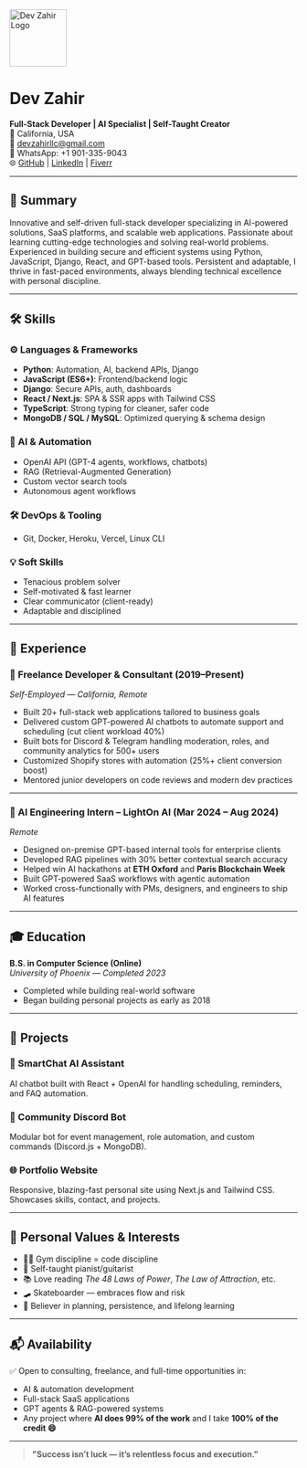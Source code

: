 <img src="[https://i.ibb.co/LXc7LfG/avatar-devzahir-modified.png](https://i.ibb.co/LXc7LfGM/avatar-devzahir-modified.png)" alt="Dev Zahir Logo" width="100"/>

# Dev Zahir

**Full-Stack Developer | AI Specialist | Self-Taught Creator**  
📍 California, USA  
📧 devzahirllc@gmail.com  
📱 WhatsApp: +1 901-335-9043  
🌐 [GitHub](https://github.com/devzahirx3) | [LinkedIn](https://linkedin.com/in/dev-zahir-54baa5376) | [Fiverr](https://fiverr.com/s/m5Vb1g8)

---

## 🧠 Summary

Innovative and self-driven full-stack developer specializing in AI-powered solutions, SaaS platforms, and scalable web applications. Passionate about learning cutting-edge technologies and solving real-world problems. Experienced in building secure and efficient systems using Python, JavaScript, Django, React, and GPT-based tools. Persistent and adaptable, I thrive in fast-paced environments, always blending technical excellence with personal discipline.

---

## 🛠️ Skills

### ⚙️ Languages & Frameworks
- **Python**: Automation, AI, backend APIs, Django
- **JavaScript (ES6+)**: Frontend/backend logic
- **Django**: Secure APIs, auth, dashboards
- **React / Next.js**: SPA & SSR apps with Tailwind CSS
- **TypeScript**: Strong typing for cleaner, safer code
- **MongoDB / SQL / MySQL**: Optimized querying & schema design

### 🧠 AI & Automation
- OpenAI API (GPT-4 agents, workflows, chatbots)
- RAG (Retrieval-Augmented Generation)
- Custom vector search tools
- Autonomous agent workflows

### 🛠️ DevOps & Tooling
- Git, Docker, Heroku, Vercel, Linux CLI

### 💡 Soft Skills
- Tenacious problem solver
- Self-motivated & fast learner
- Clear communicator (client-ready)
- Adaptable and disciplined

---

## 💼 Experience

### 🔧 Freelance Developer & Consultant (2019–Present)  
*Self-Employed — California, Remote*

- Built 20+ full-stack web applications tailored to business goals
- Delivered custom GPT-powered AI chatbots to automate support and scheduling (cut client workload 40%)
- Built bots for Discord & Telegram handling moderation, roles, and community analytics for 500+ users
- Customized Shopify stores with automation (25%+ client conversion boost)
- Mentored junior developers on code reviews and modern dev practices

---

### 🧪 AI Engineering Intern – LightOn AI (Mar 2024 – Aug 2024)  
*Remote*

- Designed on-premise GPT-based internal tools for enterprise clients
- Developed RAG pipelines with 30% better contextual search accuracy
- Helped win AI hackathons at **ETH Oxford** and **Paris Blockchain Week**
- Built GPT-powered SaaS workflows with agentic automation
- Worked cross-functionally with PMs, designers, and engineers to ship AI features

---

## 🎓 Education

**B.S. in Computer Science (Online)**  
*University of Phoenix — Completed 2023*

- Completed while building real-world software
- Began building personal projects as early as 2018

---

## 🚀 Projects

### 🧠 SmartChat AI Assistant
AI chatbot built with React + OpenAI for handling scheduling, reminders, and FAQ automation.

### 🤖 Community Discord Bot
Modular bot for event management, role automation, and custom commands (Discord.js + MongoDB).

### 🌐 Portfolio Website
Responsive, blazing-fast personal site using Next.js and Tailwind CSS. Showcases skills, contact, and projects.

---

## 🎯 Personal Values & Interests

- 🏋️‍♂️ Gym discipline = code discipline  
- 🎹 Self-taught pianist/guitarist  
- 📚 Love reading *The 48 Laws of Power*, *The Law of Attraction*, etc.  
- 🛹 Skateboarder — embraces flow and risk  
- 🔑 Believer in planning, persistence, and lifelong learning  

---

## 📬 Availability

✅ Open to consulting, freelance, and full-time opportunities in:
- AI & automation development  
- Full-stack SaaS applications  
- GPT agents & RAG-powered systems  
- Any project where **AI does 99% of the work** and I take **100% of the credit 😄**

---

> **"Success isn’t luck — it’s relentless focus and execution."**
